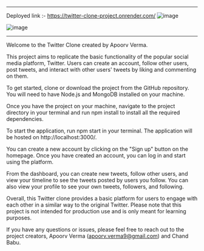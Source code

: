 *********

Deployed link :- https://twitter-clone-project.onrender.com/
![image](https://github.com/ApoorvVerma98/Twitter-Clone-master/assets/126326376/36bcae1c-00b8-4b10-9e92-81202c253098)

![image](https://github.com/ApoorvVerma98/Twitter-Clone-master/assets/126326376/3f5c8591-4d68-41d6-bf6c-276ec3feeb70)

*********



Welcome to the Twitter Clone created by Apoorv Verma.

This project aims to replicate the basic functionality of the popular social media platform, Twitter. Users can create an account, follow other users, post tweets, and interact with other users' tweets by liking and commenting on them.

To get started, clone or download the project from the GitHub repository. You will need to have Node.js and MongoDB installed on your machine.

Once you have the project on your machine, navigate to the project directory in your terminal and run npm install to install all the required dependencies.

To start the application, run npm start in your terminal. The application will be hosted on http://localhost:3000/.

You can create a new account by clicking on the "Sign up" button on the homepage. Once you have created an account, you can log in and start using the platform.

From the dashboard, you can create new tweets, follow other users, and view your timeline to see the tweets posted by users you follow. You can also view your profile to see your own tweets, followers, and following.

Overall, this Twitter clone provides a basic platform for users to engage with each other in a similar way to the original Twitter. Please note that this project is not intended for production use and is only meant for learning purposes.

If you have any questions or issues, please feel free to reach out to the project creators, 
Apoorv Verma (apoorv.verma9@gmail.com) and Chand Babu.
